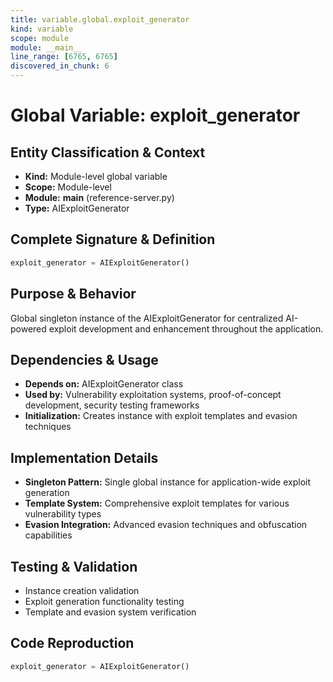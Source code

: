 ```yaml
---
title: variable.global.exploit_generator
kind: variable
scope: module
module: __main__
line_range: [6765, 6765]
discovered_in_chunk: 6
---
```


# Global Variable: exploit_generator

## Entity Classification & Context
- **Kind:** Module-level global variable
- **Scope:** Module-level
- **Module:** __main__ (reference-server.py)
- **Type:** AIExploitGenerator

## Complete Signature & Definition
```python
exploit_generator = AIExploitGenerator()
```

## Purpose & Behavior
Global singleton instance of the AIExploitGenerator for centralized AI-powered exploit development and enhancement throughout the application.

## Dependencies & Usage
- **Depends on:** AIExploitGenerator class
- **Used by:** Vulnerability exploitation systems, proof-of-concept development, security testing frameworks
- **Initialization:** Creates instance with exploit templates and evasion techniques

## Implementation Details
- **Singleton Pattern:** Single global instance for application-wide exploit generation
- **Template System:** Comprehensive exploit templates for various vulnerability types
- **Evasion Integration:** Advanced evasion techniques and obfuscation capabilities

## Testing & Validation
- Instance creation validation
- Exploit generation functionality testing
- Template and evasion system verification

## Code Reproduction
```python
exploit_generator = AIExploitGenerator()
```
